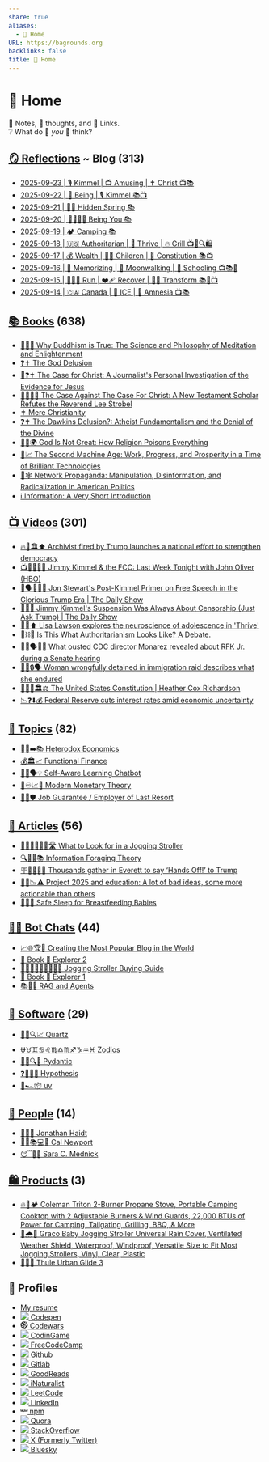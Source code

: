 ```yaml
---
share: true
aliases:
  - 🏡 Home
URL: https://bagrounds.org
backlinks: false
title: 🏡 Home
---
```

# 🏡 Home  
📑 Notes, 💭 thoughts, and 🔗 Links.  
❔ What do 🫵 _you_ 🤔 think?  
  
## [🪞 Reflections](./reflections/index.md) ~ Blog (313)  
- [2025-09-23 | 🎙️ Kimmel | 📺 Amusing | ✝️ Christ 📺📚](./reflections/2025-09-23.md)  
- [2025-09-22 | 👤 Being | 🎙️ Kimmel 📚📺](./reflections/2025-09-22.md)  
- [2025-09-21 | 🥸🌊 Hidden Spring 📚](./reflections/2025-09-21.md)  
- [2025-09-20 | 🫵🏼👀🧠 Being You 📚](./reflections/2025-09-20.md)  
- [2025-09-19 | 🏕️ Camping 📚](./reflections/2025-09-19.md)  
- [2025-09-18 | 🇺🇸 Authoritarian | 🌱 Thrive | 🔥 Grill 📺📰🔍🛍️](./reflections/2025-09-18.md)  
- [2025-09-17 | 💰 Wealth | 👶🏼 Children | 📜 Constitution 📚📺](./reflections/2025-09-17.md)  
- [2025-09-16 | 🧠 Memorizing | 🌝 Moonwalking | 🏫 Schooling 📺📚📰](./reflections/2025-09-16.md)  
- [2025-09-15 | 🏃🏼‍♀️ Run | ❤️‍🩹 Recover | 👶🏼 Transform 📚📰📺](./reflections/2025-09-15.md)  
- [2025-09-14 | 🇨🇦 Canada | 🥶 ICE | 🥴 Amnesia 📺📚](./reflections/2025-09-14.md)  
  
  
## [📚 Books](./books/index.md) (638)  
- [🧘🧠✅ Why Buddhism is True: The Science and Philosophy of Meditation and Enlightenment](./books/why-buddhism-is-true-the-science-and-philosophy-of-meditation-and-enlightenment.md)  
- [❓✝️ The God Delusion](./books/the-god-delusion.md)  
- [📰❓✝️ The Case for Christ: A Journalist's Personal Investigation of the Evidence for Jesus](./books/the-case-for-christ-a-journalists-personal-investigation-of-the-evidence-for-jesus.md)  
- [🧑‍🏫🆚⛪ The Case Against The Case For Christ: A New Testament Scholar Refutes the Reverend Lee Strobel](./books/the-case-against-the-case-for-christ-a-new-testament-scholar-refutes-the-reverend-lee-strobel.md)  
- [✝️ Mere Christianity](./books/mere-christianity.md)  
- [❓✝️ The Dawkins Delusion?: Atheist Fundamentalism and the Denial of the Divine](./books/the-dawkins-delusion-atheist-fundamentalism-and-the-denial-of-the-divine.md)  
- [🙏🚫🌍 God Is Not Great: How Religion Poisons Everything](./books/god-is-not-great-how-religion-poisons-everything.md)  
- [🤖📈 The Second Machine Age: Work, Progress, and Prosperity in a Time of Brilliant Technologies](./books/the-second-machine-age-work-progress-and-prosperity-in-a-time-of-brilliant-technologies.md)  
- [📢🕸️ Network Propaganda: Manipulation, Disinformation, and Radicalization in American Politics](./books/network-propaganda-manipulation-disinformation-and-radicalization-in-american-politics.md)  
- [ℹ️ Information: A Very Short Introduction](./books/information.md)  
  
  
## [📺 Videos](./videos/index.md) (301)  
- [🔥🚫🏛️⬆️ Archivist fired by Trump launches a national effort to strengthen democracy](./videos/archivist-fired-by-trump-launches-a-national-effort-to-strengthen-democracy.md)  
- [📺🎤👮‍♂️📰 Jimmy Kimmel & the FCC: Last Week Tonight with John Oliver (HBO)](./videos/jimmy-kimmel-the-fcc-last-week-tonight-with-john-oliver-hbo.md)  
- [🤡🗣️📰🇺🇸 Jon Stewart's Post-Kimmel Primer on Free Speech in the Glorious Trump Era | The Daily Show](./videos/jon-stewarts-post-kimmel-primer-on-free-speech-in-the-glorious-trump-era-the-daily-show.md)  
- [🙊🤐👑 Jimmy Kimmel's Suspension Was Always About Censorship (Just Ask Trump) | The Daily Show](./videos/jimmy-kimmels-suspension-was-always-about-censorship-just-ask-trump-the-daily-show.md)  
- [🧠🌱⬆️ Lisa Lawson explores the neuroscience of adolescence in 'Thrive'](./videos/lisa-lawson-explores-the-neuroscience-of-adolescence-in-thrive.md)  
- [👑⛓️🤔 Is This What Authoritarianism Looks Like? A Debate.](./videos/is-this-what-authoritarianism-looks-like-a-debate.md)  
- [👩‍⚕️🗣️🙊👨 What ousted CDC director Monarez revealed about RFK Jr. during a Senate hearing](./videos/what-ousted-cdc-director-monarez-revealed-about-rfk-jr-during-a-senate-hearing.md)  
- [👩‍⚖️🔒🗣️ Woman wrongfully detained in immigration raid describes what she endured](./videos/woman-wrongfully-detained-in-immigration-raid-describes-what-she-endured.md)  
- [📜🇺🇸🏛️⚖️ The United States Constitution | Heather Cox Richardson](./videos/the-united-states-constitution-heather-cox-richardson.md)  
- [📉❓⬇️💰 Federal Reserve cuts interest rates amid economic uncertainty](./videos/federal-reserve-cuts-interest-rates-amid-economic-uncertainty.md)  
  
  
## [🌌 Topics](./topics/index.md) (82)  
- [🤔🚫➡️📚 Heterodox Economics](./topics/heterodox-economics.md)  
- [💰🏛️📈 Functional Finance](./topics/functional-finance.md)  
- [🧠🤖🗣️💡 Self-Aware Learning Chatbot](./topics/self-aware-learning-chatbot.md)  
- [🏦♾️📈💸 Modern Monetary Theory](./topics/modern-monetary-theory.md)  
- [🧑‍💼🛡️ Job Guarantee / Employer of Last Resort](./topics/job-guarantee-employer-of-last-resort.md)  
  
  
## [📄  Articles](./articles/index.md) (56)  
- [👀👶🏼🏃🏼‍♀️🛣️ What to Look for in a Jogging Stroller](./articles/what-to-look-for-in-a-jogging-stroller.md)  
- [🔍🍎🌲📚 Information Foraging Theory](./articles/information-foraging-theory.md)  
- [🪧👐🏽🚫👹 Thousands gather in Everett to say ‘Hands Off!’ to Trump](./articles/thousands-gather-in-everett-to-say-hands-off-to-trump.md)  
- [🚫🏫📉⚠️ Project 2025 and education: A lot of bad ideas, some more actionable than others](./articles/project-2025-and-education-a-lot-of-bad-ideas-some-more-actionable-than-others.md)  
- [🤱😴👶 Safe Sleep for Breastfeeding Babies](./articles/safe-sleep-for-breastfeeding-babies.md)  
  
  
## [🤖💬 Bot Chats](./bot-chats/index.md) (44)  
- [📈🌐🏆📢 Creating the Most Popular Blog in the World](./bot-chats/creating-the-most-popular-blog-in-the-world.md)  
- [📖 Book 🧭 Explorer 2](./bot-chats/book-explorer-2.md)  
- [👶🏼🛒🏃🏼‍♀️🦮💲🦮 Jogging Stroller Buying Guide](./bot-chats/jogging-stroller-buying-guide.md)  
- [📖 Book 🧭 Explorer 1](./bot-chats/book-explorer-1.md)  
- [📚🤖💬 RAG and Agents](./bot-chats/rag-and-agents.md)  
  
  
## [💾 Software](./software/index.md) (29)  
- [💎🔬🔍📈 Quartz](./software/quartz.md)  
- [⛎♉️♊️♋️♌️♍️♎️♏️♐️♑️♒️♓️ Zodios](./software/zodios.md)  
- [🐍📜🔍✅ Pydantic](./software/pydantic.md)  
- [❓🧪✅🤔 Hypothesis](./software/hypothesis.md)  
- [🐍🏎️📦 uv](./software/uv.md)  
  
  
## [👥 People](./people/index.md) (14)  
- [🧠🤝🐘 Jonathan Haidt](./people/jonathan-haidt.md)  
- [👨‍🏫📚💻🤔 Cal Newport](./people/cal-newport.md)  
- [😴🧠🌃 Sara C. Mednick](./people/sara-c-mednick.md)  
  
  
## [🛍️ Products](./products/index.md) (3)  
- [🔥💨🏕️ Coleman Triton 2-Burner Propane Stove, Portable Camping Cooktop with 2 Adjustable Burners & Wind Guards, 22,000 BTUs of Power for Camping, Tailgating, Grilling, BBQ, & More](./products/coleman-triton-2-burner-propane-stove-portable-camping-cooktop-with-2-adjustable-burners-wind-guards-22000-btus-of-power-for-camping-tailgating-grilling-bbq-more.md)  
- [👶🌧️💨 Graco Baby Jogging Stroller Universal Rain Cover, Ventilated Weather Shield, Waterproof, Windproof, Versatile Size to Fit Most Jogging Strollers, Vinyl, Clear, Plastic](./products/graco-baby-jogging-stroller-universal-rain-cover-ventilated-weather-shield-waterproof-windproof-versatile-size-to-fit-most-jogging-strollers-vinyl-clear-plastic.md)  
- [👶🏃🌆 Thule Urban Glide 3](./products/thule-urban-glide-3.md)  
  
  
## 🔗 Profiles  
- [My resume](./topics/my-resume.md)  
- <a href="http://codepen.io/bagrounds"><img style="height:1em; margin:0;" src="https://simpleicons.org/icons/codepen.svg"/> Codepen</a>  
- <a href="http://www.codewars.com/users/bagrounds"><img style="height:1em; margin:0;" src="https://raw.githubusercontent.com/bagrounds/icons/master/codewars.svg"/> Codewars</a>  
- <a href="https://www.codingame.com/profile/0d172b10ecb72b81c2bb2646e8be9d8a8930706"><img style="height:1em; margin:0;" src="https://simpleicons.org/icons/codingame.svg"/> CodinGame</a>  
- <a href="http://freecodecamp.com/bagrounds"><img style="height:1em; margin:0;" src="https://simpleicons.org/icons/freecodecamp.svg"/> FreeCodeCamp</a>  
- <a href="https://github.com/bagrounds"><img style="height:1em; margin:0;" src="https://simpleicons.org/icons/github.svg"/> Github</a>  
- <a href="http://gitlab.com/bagrounds"><img style="height:1em; margin:0;" src="https://simpleicons.org/icons/gitlab.svg"/> Gitlab</a>  
- <a href="http://goodreads.com/bagrounds"><img style="height:1em; margin:0;" src="https://simpleicons.org/icons/goodreads.svg"/> GoodReads</a>  
- <a href="https://www.inaturalist.org/people/8822063"><img style="height:1em; margin:0;" src="https://static.inaturalist.org/wiki_page_attachments/3154-original.png"/> iNaturalist</a>  
- <a href="https://leetcode.com/u/bagrounds"><img style="height:1em; margin:0;" src="https://simpleicons.org/icons/leetcode.svg"/> LeetCode</a>  
- <a href="https://linkedin.com/in/bagrounds"><img style="height:1em; margin:0;" src="https://simpleicons.org/icons/linkedin.svg"/> LinkedIn</a>  
- <a href="http://www.npmjs.com/~bagrounds"><img style="height:1em; margin:0;" src="https://raw.githubusercontent.com/bagrounds/icons/master/npm.svg"/> npm</a>  
- <a href="https://www.quora.com/profile/Bryan-Grounds"><img style="height:1em; margin:0;" src="https://simpleicons.org/icons/quora.svg"/> Quora</a>  
- <a href="http://stackoverflow.com/users/2081363/bagrounds"><img style="height:1em; margin:0;" src="https://simpleicons.org/icons/stackoverflow.svg"/> StackOverflow</a>  
- <a href="https://twitter.com/bagrounds"><img style="height:1em; margin:0;" src="https://simpleicons.org/icons/x.svg"/> X (Formerly Twitter)</a>  
- <a href="https://bsky.app/profile/bagrounds.bsky.social"><img style="height:1em; margin:0;" src="https://simpleicons.org/icons/bluesky.svg"/> Bluesky</a>